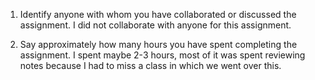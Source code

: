 1. Identify anyone with whom you have collaborated or discussed the assignment.
I did not collaborate with anyone for this assignment.

2. Say approximately how many hours you have spent completing the assignment.
I spent maybe 2-3 hours, most of it was spent reviewing notes because I had to miss a class in which we went over this.
